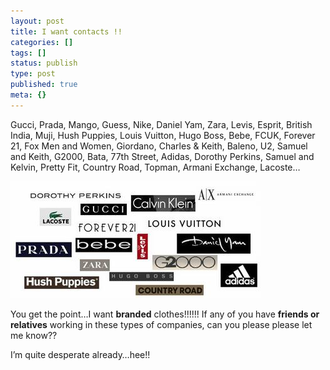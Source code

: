 ```yaml
---
layout: post
title: I want contacts !!
categories: []
tags: []
status: publish
type: post
published: true
meta: {}
---
```

Gucci, Prada, Mango, Guess, Nike, Daniel Yam, Zara, Levis, Esprit, British India, Muji, Hush Puppies, Louis Vuitton, Hugo Boss, Bebe, FCUK, Forever 21, Fox Men and Women, Giordano, Charles & Keith, Baleno, U2, Samuel and Keith, G2000, Bata, 77th Street, Adidas, Dorothy Perkins, Samuel and Kelvin, Pretty Fit, Country Road, Topman, Armani Exchange, Lacoste…

![](/img/brands2.jpg)

You get the point…I want **branded** clothes!!!!!! If any of you have **friends or relatives** working in these types of companies, can you please please let me know??

I’m quite desperate already…hee!!
